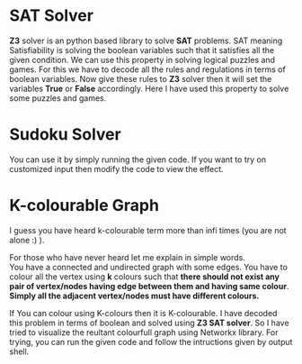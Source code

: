 # SAT Solver
**Z3** solver is an python based library to solve **SAT** problems. SAT meaning Satisfiability is solving the boolean variables such that it satisfies all the given condition.
We can use this property in solving logical puzzles and games. For this we have to decode all the rules and regulations in terms of boolean variables.
Now give these rules to **Z3** solver then it will set the variables **True** or **False** accordingly.
Here I have used this property to solve some puzzles and games.

# Sudoku Solver
You can use it by simply running the given code. If you want to try on customized input then modify the code to view the effect.

# K-colourable Graph
I guess you have heard k-colourable term more than infi times (you are not alone :) ).  

For those who have never heard let me explain in simple words.  
You have a connected and undirected graph with some edges.
You have to colour all the vertex using **k** colours such that **there should not exist any pair of vertex/nodes having edge between them and having same colour**.  
**Simply all the adjacent vertex/nodes must have different colours.**  

If You can colour using K-colours then it is K-colourable.
I have decoded this problem in terms of boolean and solved using **Z3 SAT solver**.
So I have tried to visualize the reultant colourfull graph using Networkx library. For trying, you can run the given code and follow the intructions given by output shell.
